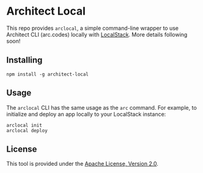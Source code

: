 # Architect Local

This repo provides `arclocal`, a simple command-line wrapper to use Architect CLI (arc.codes) locally with [LocalStack](https://localstack.cloud). More details following soon!

## Installing

```
npm install -g architect-local
```

## Usage

The `arclocal` CLI has the same usage as the `arc` command. For example, to initialize and deploy an app locally to your LocalStack instance:
```
arclocal init
arclocal deploy
```

## License

This tool is provided under the [Apache License, Version 2.0](https://www.apache.org/licenses/LICENSE-2.0).
